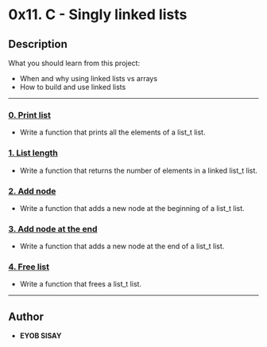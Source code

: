 # 0x11. C - Singly linked lists

## Description
What you should learn from this project:

* When and why using linked lists vs arrays
* How to build and use linked lists

---

### [0. Print list](./0-print_list.c)
* Write a function that prints all the elements of a list_t list.

### [1. List length](./1-list_len.c)
* Write a function that returns the number of elements in a linked list_t list.

### [2. Add node](./2-add_node.c)
* Write a function that adds a new node at the beginning of a list_t list.

### [3. Add node at the end](./3-add_node_end.c)
* Write a function that adds a new node at the end of a list_t list.

### [4. Free list](./4-free_list.c)
* Write a function that frees a list_t list.

---

## Author
* **EYOB SISAY** 
